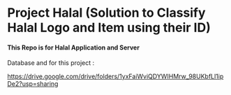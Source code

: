 # Project Halal (Solution to Classify Halal Logo and Item using their ID)

#### This Repo is for Halal Application and Server

Database and for this project :

https://drive.google.com/drive/folders/1yxFaiWviQDYWIHMrw_98UKbfLl1ipDe2?usp=sharing
